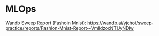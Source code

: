 # MLOps

Wandb Sweep Report (Fashoin Mnist): https://wandb.ai/yjchoi/sweep-practice/reports/Fashion-Mnist-Report--VmlldzoxNTUyNDIw
